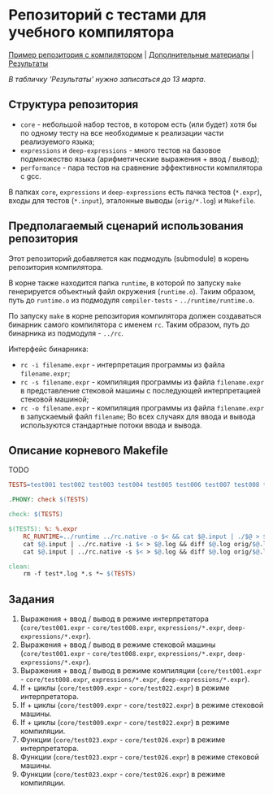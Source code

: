 # Репозиторий с тестами для учебного компилятора
[Пример репозитория с компилятором](https://github.com/anlun/compiler-example) |
[Дополнительные материалы](https://drive.google.com/drive/folders/0B3UPtzTx9FB1YWlkNS1yWndXcXc?usp=sharing) |
[Результаты](https://docs.google.com/spreadsheets/d/1JzJuaO3GWcG0kCF9-eTzIfCDAGbxy5nHtW3UxFWsK9Y/edit?usp=sharing)

_В табличку 'Результаты' нужно записаться до 13 марта._

## Структура репозитория
- `core` - небольшой набор тестов, в котором есть (или будет) хотя бы по одному тесту
  на все необходимые к реализации части реализуемого языка;
- `expressions` и `deep-expressions` - много тестов на базовое подмножество языка
  (арифметические выражения + ввод / вывод);
- `performance` - пара тестов на сравнение эффективности компилятора с gcc.

В папках `core`, `expressions` и `deep-expressions` есть пачка тестов (`*.expr`),
входы для тестов (`*.input`), эталонные выводы (`orig/*.log`) и `Makefile`.

## Предполагаемый сценарий использования репозитория
Этот репозиторий добавляется как подмодуль (submodule) в корень репозитория компилятора.

В корне также находится папка `runtime`, в которой по запуску `make` генерируется объектный
файл окружения (`runtime.o`).  Таким образом, путь до `runtime.o` из подмодуля
`compiler-tests` - `../runtime/runtime.o`.

По запуску `make` в корне репозитория компилятора должен создаваться бинарник самого компилятора
с именем `rc`. Таким образом, путь до бинарника из подмодуля - `../rc`.

Интерфейс бинарника:
- `rc -i filename.expr` - интерпретация программы из файла `filename.expr`;
- `rc -s filename.expr` - компиляция программы из файла `filename.expr` в представление стековой машины с последующей интерпретацией стековой машиной;
- `rc -o filename.expr` - компиляция программы из файла `filename.expr` в запускаемый файл `filename`;
Во всех случаях для ввода и вывода используются стандартные потоки ввода и вывода.

## Описание корневого Makefile
TODO

```makefile
TESTS=test001 test002 test003 test004 test005 test006 test007 test008 test009 test010 test011 test012 test013 test014 test015 test016 test017 test018 test019 test020 test021 test022 test023 test024 test025 test026 test027 test028 

.PHONY: check $(TESTS) 

check: $(TESTS) 

$(TESTS): %: %.expr
	RC_RUNTIME=../runtime ../rc.native -o $< && cat $@.input | ./$@ > $@.log && diff $@.log orig/$@.log
	cat $@.input | ../rc.native -i $< > $@.log && diff $@.log orig/$@.log
	cat $@.input | ../rc.native -s $< > $@.log && diff $@.log orig/$@.log

clean:
	rm -f test*.log *.s *~ $(TESTS)
```

## Задания
1. Выражения + ввод / вывод в режиме интерпретатора (`core/test001.expr` - `core/test008.expr`, `expressions/*.expr`, `deep-expressions/*.expr`).
2. Выражения + ввод / вывод в режиме стековой машины (`core/test001.expr` - `core/test008.expr`, `expressions/*.expr`, `deep-expressions/*.expr`).
3. Выражения + ввод / вывод в режиме компиляции (`core/test001.expr` - `core/test008.expr`, `expressions/*.expr`, `deep-expressions/*.expr`).
4. If + циклы (`core/test009.expr` - `core/test022.expr`) в режиме интерпретатора.
5. If + циклы (`core/test009.expr` - `core/test022.expr`) в режиме стековой машины.
6. If + циклы (`core/test009.expr` - `core/test022.expr`) в режиме компиляции.
7. Функции (`core/test023.expr` - `core/test026.expr`) в режиме интерпретатора.
8. Функции (`core/test023.expr` - `core/test026.expr`) в режиме стековой машины.
9. Функции (`core/test023.expr` - `core/test026.expr`) в режиме компиляции.
